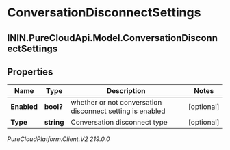# ConversationDisconnectSettings

## ININ.PureCloudApi.Model.ConversationDisconnectSettings

## Properties

|Name | Type | Description | Notes|
|------------ | ------------- | ------------- | -------------|
| **Enabled** | **bool?** | whether or not conversation disconnect setting is enabled | [optional] |
| **Type** | **string** | Conversation disconnect type | [optional] |



_PureCloudPlatform.Client.V2 219.0.0_

